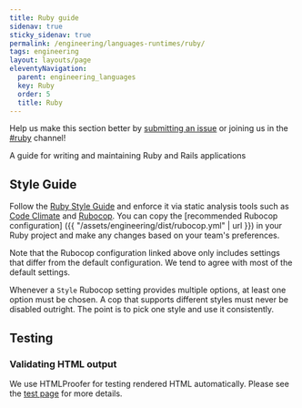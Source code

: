 ```yaml
---
title: Ruby guide
sidenav: true
sticky_sidenav: true
permalink: /engineering/languages-runtimes/ruby/
tags: engineering
layout: layouts/page
eleventyNavigation:
  parent: engineering_languages
  key: Ruby
  order: 5
  title: Ruby
---
```

Help us make this section better by [submitting an issue](https://github.com/18F/development-guide) or joining us in the [#ruby](https://18f.slack.com/messages/ruby/) channel!

A guide for writing and maintaining Ruby and Rails applications

## Style Guide
Follow the [Ruby Style Guide](https://github.com/bbatsov/ruby-style-guide) and enforce it via static analysis tools such as [Code Climate] and [Rubocop]. You can copy the [recommended Rubocop configuration] ({{ "/assets/engineering/dist/rubocop.yml" | url }}) in your Ruby project and make any changes based on your team's preferences.

Note that the Rubocop configuration linked above only includes settings that differ from the default configuration. We tend to agree with most of the default settings.

Whenever a `Style` Rubocop setting provides multiple options, at least one option must be chosen. A cop that supports different styles must never be disabled outright. The point is to pick one style and use it consistently.

## Testing

### Validating HTML output
We use HTMLProofer for testing rendered HTML automatically. Please see the [test page] for more details.

[Code Climate]: https://codeclimate.com
[Rubocop]: https://github.com/bbatsov/rubocop
[test page]: /engineering/tools/tests/
